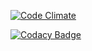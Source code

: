 [![Code Climate](https://codeclimate.com/github/danielpavone/manage-team/badges/gpa.svg)](https://codeclimate.com/github/danielpavone/manage-team)

[![Codacy Badge](https://api.codacy.com/project/badge/Grade/2a387eb3b38d4d69829e79dfe9b34b33)](https://www.codacy.com/app/danielpavone/manage-team?utm_source=github.com&amp;utm_medium=referral&amp;utm_content=danielpavone/manage-team&amp;utm_campaign=Badge_Grade)